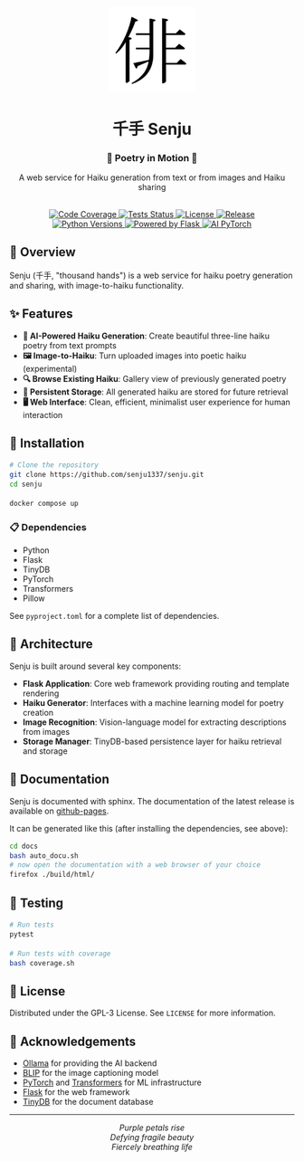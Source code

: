 <div align="center">
    <img alt="senju logo" src="./docs/source/_static/kanji.png" width="30%"/>
    <h1>千手 Senju</h1>
    <h3>🎋 Poetry in Motion 🎎</h3>
    <p>
        A web service for Haiku generation from text or from images and Haiku
        sharing
    </p>
    <br/>
    <a href="https://codecov.io/gh/senju1337/senju">
        <img src="https://codecov.io/gh/senju1337/senju/branch/master/graph/badge.svg" alt="Code Coverage"/>
    </a>
    <a href="https://github.com/senju1337/senju/actions">
        <img src="https://img.shields.io/github/actions/workflow/status/senju1337/senju/tests.yml?label=Python tests%20CI" alt="Tests Status"/>
    </a>
    <a href="https://github.com/senju1337/senju/blob/master/LICENSE">
        <img src="https://img.shields.io/github/license/senju1337/senju" alt="License"/>
    </a>
    <a href="https://github.com/senju1337/senju/releases">
        <img src="https://img.shields.io/github/v/release/senju1337/senju" alt="Release"/>
    </a>
    <br/>
    <a href="https://python.org">
        <img src="https://img.shields.io/badge/Python-3.10%20|%203.11%20|%203.12-blue?logo=python&logoColor=white" alt="Python Versions"/>
    </a>
    <a href="https://flask.palletsprojects.com/">
        <img src="https://img.shields.io/badge/Powered%20by-Flask-black?logo=flask&logoColor=white" alt="Powered by Flask"/>
    </a>
    <a href="https://pytorch.org/">
        <img src="https://img.shields.io/badge/AI-PyTorch-EE4C2C?logo=pytorch&logoColor=white" alt="AI PyTorch"/>
    </a>
</div>

## 🌊 Overview

Senju (千手, "thousand hands") is a web service for haiku poetry generation and sharing, with image-to-haiku functionality.

## ✨ Features

- **🎏 AI-Powered Haiku Generation**: Create beautiful three-line haiku poetry from text prompts
- **🖼️ Image-to-Haiku**: Turn uploaded images into poetic haiku (experimental)
- **🔍 Browse Existing Haiku**: Gallery view of previously generated poetry
- **💾 Persistent Storage**: All generated haiku are stored for future retrieval
- **🖥️ Web Interface**: Clean, efficient, minimalist user experience for human interaction

## 🔧 Installation

```bash
# Clone the repository
git clone https://github.com/senju1337/senju.git
cd senju

docker compose up
```

### 📋 Dependencies

- Python
- Flask
- TinyDB
- PyTorch
- Transformers
- Pillow

See `pyproject.toml` for a complete list of dependencies.

## 🏯 Architecture

Senju is built around several key components:

- **Flask Application**: Core web framework providing routing and template rendering
- **Haiku Generator**: Interfaces with a machine learning model for poetry creation
- **Image Recognition**: Vision-language model for extracting descriptions from images
- **Storage Manager**: TinyDB-based persistence layer for haiku retrieval and storage

## 📝 Documentation

Senju is documented with sphinx. The documentation of the latest release is
available on [github-pages](https://senju1337.github.io/senju/).

It can be generated like this (after installing the dependencies, see above):

```bash
cd docs
bash auto_docu.sh
# now open the documentation with a web browser of your choice
firefox ./build/html/
```

## 🧪 Testing

```bash
# Run tests
pytest

# Run tests with coverage
bash coverage.sh
```

## 📜 License

Distributed under the GPL-3 License. See `LICENSE` for more information.

## 🙏 Acknowledgements

- [Ollama](https://ollama.ai/) for providing the AI backend
- [BLIP](https://github.com/salesforce/BLIP) for the image captioning model
- [PyTorch](https://pytorch.org/) and [Transformers](https://huggingface.co/docs/transformers/index) for ML infrastructure
- [Flask](https://flask.palletsprojects.com/) for the web framework
- [TinyDB](https://tinydb.readthedocs.io/) for the document database

<hr>

<div align="center">
    <i>Purple petals rise<br>
    Defying fragile beauty<br>
    Fiercely breathing life</i>
</div>
